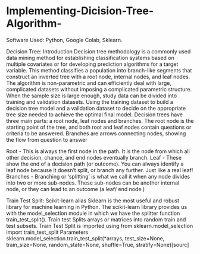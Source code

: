 # Implementing-Dicision-Tree-Algorithm-
Software Used: Python, Google Colab, Sklearn.

Decision Tree:
  Introduction
  Decision tree methodology is a commonly used data mining method for establishing 
  classification systems based on multiple covariates or for developing prediction 
  algorithms for a target variable. This method classifies a population into branch-like 
  segments that construct an inverted tree with a root node, internal nodes, and leaf 
  nodes. The algorithm is non-parametric and can efficiently deal with large, 
  complicated datasets without imposing a complicated parametric structure. When 
  the sample size is large enough, study data can be divided into training and 
  validation datasets. Using the training dataset to build a decision tree model and a 
  validation dataset to decide on the appropriate tree size needed to achieve the 
  optimal final model.
    Decision trees have three main parts: a root node, leaf nodes and branches. The root 
node is the starting point of the tree, and both root and leaf nodes contain questions 
or criteria to be answered. Branches are arrows connecting nodes, showing the flow 
from question to answer
   
   Root - This is always the first node in the path. It is the node from which all other 
decision, chance, and end nodes eventually branch.
Leaf - These show the end of a decision path (or outcome). You can always identify a 
leaf node because it doesn’t split, or branch any further. Just like a real leaf!
Branches - Branching or ‘splitting’ is what we call it when any node divides into two 
or more sub-nodes. These sub-nodes can be another internal node, or they can lead 
to an outcome (a leaf/ end node.)

Train Test Split:
  Scikit-learn alias Sklearn is the most useful and robust library for machine learning 
  in Python. The scikit-learn library provides us with the model_selection module in 
  which we have the splitter function train_test_split().
  Train test Splits arrays or matrices into random train and test subsets.
  Train Test Split is imported using 
  from sklearn.model_selection import train_test_split
  Parameters
  sklearn.model_selection.train_test_split(*arrays, test_size=None, train_size=None, 
  random_state=None, shuffle=True, stratify=None)[sourc]
